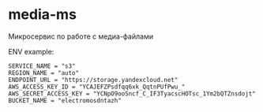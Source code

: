 # media-ms
Микросервис по работе с медиа-файлами


ENV example:
```env
SERVICE_NAME = "s3"
REGION_NAME = "auto"
ENDPOINT_URL = "https://storage.yandexcloud.net"
AWS_ACCESS_KEY_ID = "YCAJEFZPsdfqq6xk_QqtnPUfPwu_"
AWS_SECRET_ACCESS_KEY = "YCNpO9ooSncf_C_IF3TyacscHOTsc_1Ym2bQTZnsdojt"
BUCKET_NAME = "electromosdntazh"
```